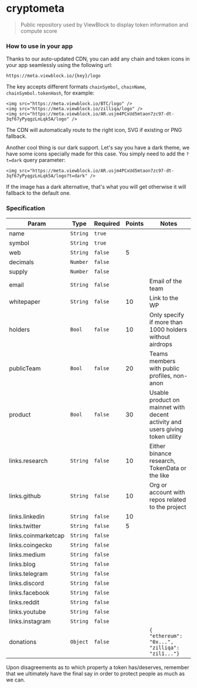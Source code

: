 # cryptometa

> Public repository used by ViewBlock to display token information and compute score

### How to use in your app

Thanks to our auto-updated CDN, you can add any chain and token icons in your app seamlessly
using the following url:

    https://meta.viewblock.io/{key}/logo

The key accepts different formats `chainSymbol`, `chainName`, `chainSymbol.tokenHash`, for example:

    <img src="https://meta.viewblock.io/BTC/logo" />
    <img src="https://meta.viewblock.io/zilliqa/logo" />
    <img src="https://meta.viewblock.io/AR.usjm4PCxUd5mtaon7zc97-dt-3qf67yPyqgzLnLqk5A/logo" />

The CDN will automatically route to the right icon, SVG if existing or PNG fallback.

Another cool thing is our dark support. Let's say you have a dark theme,
we have some icons specially made for this case. You simply need to add the `?t=dark` query parameter:

    <img src="https://meta.viewblock.io/AR.usjm4PCxUd5mtaon7zc97-dt-3qf67yPyqgzLnLqk5A/logo?t=dark" />

If the image has a dark alternative, that's what you will get otherwise it will fallback to the default one.

### Specification

| Param               | Type     | Required | Points | Notes                                                                         |
| ------------------- | -------- | -------- | ------ | ----------------------------------------------------------------------------- |
| name                | `String` | `true`   |        |                                                                               |
| symbol              | `String` | `true`   |        |                                                                               |
| web                 | `String` | `false`  | 5      |                                                                               |
| decimals            | `Number` | `false`  |        |                                                                               |
| supply              | `Number` | `false`  |        |                                                                               |
| email               | `String` | `false`  |        | Email of the team                                                             |
| whitepaper          | `String` | `false`  | 10     | Link to the WP                                                                |
| holders             | `Bool`   | `false`  | 10     | Only specify if more than 1000 holders without airdrops                       |
| publicTeam          | `Bool`   | `false`  | 20     | Teams members with public profiles, non-anon                                  |
| product             | `Bool`   | `false`  | 30     | Usable product on mainnet with decent activity and users giving token utility |
| links.research      | `String` | `false`  | 10     | Either binance research, TokenData or the like                                |
| links.github        | `String` | `false`  | 10     | Org or account with repos related to the project                              |
| links.linkedin      | `String` | `false`  | 10     |                                                                               |
| links.twitter       | `String` | `false`  | 5      |                                                                               |
| links.coinmarketcap | `String` | `false`  |        |                                                                               |
| links.coingecko     | `String` | `false`  |        |                                                                               |
| links.medium        | `String` | `false`  |        |                                                                               |
| links.blog          | `String` | `false`  |        |                                                                               |
| links.telegram      | `String` | `false`  |        |                                                                               |
| links.discord       | `String` | `false`  |        |                                                                               |
| links.facebook      | `String` | `false`  |        |                                                                               |
| links.reddit        | `String` | `false`  |        |                                                                               |
| links.youtube       | `String` | `false`  |        |                                                                               |
| links.instagram     | `String` | `false`  |        |                                                                               |
| donations           | `Object` | `false`  |        | `{ "ethereum": "0x...", "zilliqa": "zil1..."}`                                |

Upon disagreements as to which property a token has/deserves, remember that we
ultimately have the final say in order to protect people as much as we can.
